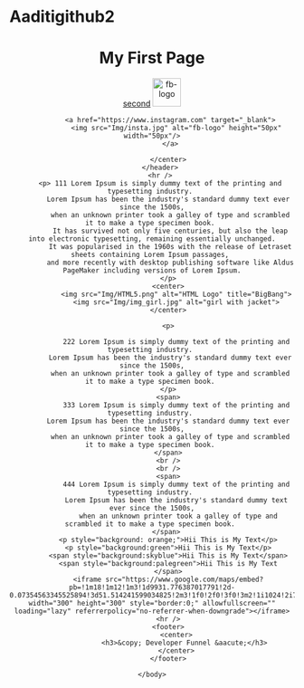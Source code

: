 # Aaditigithub2
<html>
    <head>
        <title> Developer Funnel </title>
    </head>
    <body>
        <header>
            <center>
             <h1> My First Page</h1>
             <a href="second.html">second</a>
             <a href="https://www.facebook.com" target="_blank">
                <img src="Img/facebook.png" alt="fb-logo" height="50px"  width="50px"/>
             </a>

             <a href="https://www.instagram.com" target="_blank">
                <img src="Img/insta.jpg" alt="fb-logo" height="50px"  width="50px"/>
             </a>

            </center>
        </header>
        <hr />
        <p> 111 Lorem Ipsum is simply dummy text of the printing and typesetting industry. 
            Lorem Ipsum has been the industry's standard dummy text ever since the 1500s,
             when an unknown printer took a galley of type and scrambled it to make a type specimen book. 
             It has survived not only five centuries, but also the leap into electronic typesetting, remaining essentially unchanged.
             It was popularised in the 1960s with the release of Letraset sheets containing Lorem Ipsum passages, 
             and more recently with desktop publishing software like Aldus PageMaker including versions of Lorem Ipsum.
            </p>
            <center>
                <img src="Img/HTML5.png" alt="HTML Logo" title="BigBang">
                <img src="Img/img_girl.jpg" alt="girl with jacket">
            </center>

            <p>

                222 Lorem Ipsum is simply dummy text of the printing and typesetting industry. 
             Lorem Ipsum has been the industry's standard dummy text ever since the 1500s,
             when an unknown printer took a galley of type and scrambled it to make a type specimen book. 
            </p>
            <span>
                333 Lorem Ipsum is simply dummy text of the printing and typesetting industry. 
            Lorem Ipsum has been the industry's standard dummy text ever since the 1500s,
             when an unknown printer took a galley of type and scrambled it to make a type specimen book. 
            </span>
            <br />
            <br />
            <span>
                444 Lorem Ipsum is simply dummy text of the printing and typesetting industry. 
                Lorem Ipsum has been the industry's standard dummy text ever since the 1500s,
                 when an unknown printer took a galley of type and scrambled it to make a type specimen book. 
            </span> 
            <p style="background: orange;">Hii This is My Text</p>
            <p style="background:green">Hii This is My Text</p>
            <span style="background:skyblue">Hii This is My Text</span>
            <span style="background:palegreen">Hii This is My Text
            </span>
            <iframe src="https://www.google.com/maps/embed?pb=!1m18!1m12!1m3!1d9931.776387017791!2d-0.07354563345525894!3d51.514241599034825!2m3!1f0!2f0!3f0!3m2!1i1024!2i768!4f13.1!3m3!1m2!1s0x4876034add2a4013%3A0x260eae2ed0510822!2sWhitechapel%2C%20London%2C%20UK!5e0!3m2!1sen!2sin!4v1682006685699!5m2!1sen!2sin" width="300" height="300" style="border:0;" allowfullscreen="" loading="lazy" referrerpolicy="no-referrer-when-downgrade"></iframe>
            <hr />
            <footer>
                <center>
                    <h3>&copy; Developer Funnel &aacute;</h3>
                </center>
            </footer>

    </body>
</html>
